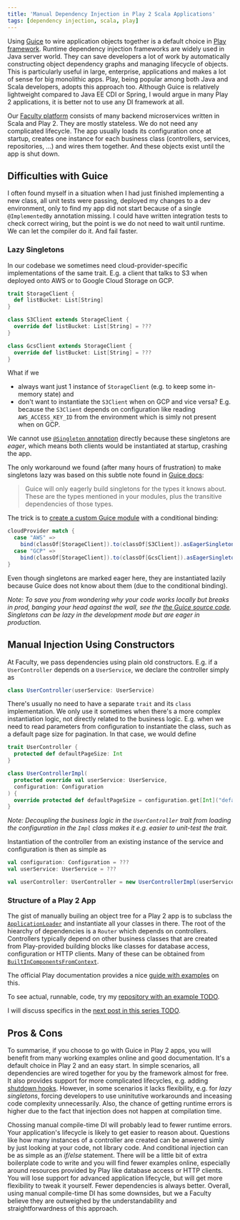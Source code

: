 ```yaml
---
title: 'Manual Dependency Injection in Play 2 Scala Applications'
tags: [dependency injection, scala, play]
---
```


Using [Guice](https://github.com/google/guice) to wire application objects together is a default choice in [Play framework](https://www.playframework.com/). Runtime dependency injection frameworks are widely used in Java server world. They can save developers a lot of work by automatically constructing object dependency graphs and managing lifecycle of objects. This is particularly useful in large, enterprise, applications and makes a lot of sense for big monolithic apps. Play, being popular among both Java and Scala developers, adopts this approach too. Although Guice is relatively lightweight compared to Java EE CDI or Spring, I would argue in many Play 2 applications, it is better not to use any DI framework at all.

Our [Faculty platform](https://faculty.ai/products-services/platform/) consists of many backend microservices written in Scala and Play 2. They are mostly stateless. We do not need any complicated lifecycle. The app usually loads its configuration once at startup, creates one instance for each business class (controllers, services, repositories, ...) and wires them together. And these objects exist until the app is shut down.

## Difficulties with Guice

I often found myself in a situation when I had just finished implementing a new class, all unit tests were passing, deployed my changes to a dev environment, only to find my app did not start because of a single `@ImplementedBy` annotation missing. I could have written integration tests to check correct wiring, but the point is we do not need to wait until runtime. We can let the compiler do it. And fail faster.

### Lazy Singletons

In our codebase we sometimes need cloud-provider-specific implementations of the same trait. E.g. a client that talks to S3 when deployed onto AWS or to Google Cloud Storage on GCP.

```scala
trait StorageClient {
  def listBucket: List[String]
}

class S3Client extends StorageClient {
  override def listBucket: List[String] = ???
}

class GcsClient extends StorageClient {
  override def listBucket: List[String] = ???
}
```

What if we

- always want just 1 instance of `StorageClient` (e.g. to keep some in-memory state) and
- don't want to instantiate the `S3Client` when on GCP and vice versa? E.g. because the `S3Client` depends on configuration like reading `AWS_ACCESS_KEY_ID` from the environment which is simly not present when on GCP.

We cannot use [`@Singleton` annotation](https://google.github.io/guice/api-docs/latest/javadoc/index.html?com/google/inject/Singleton.html) directly because these singletons are _eager_, which means both clients would be instantiated at startup, crashing the app.

The only workaround we found (after many hours of frustration) to make singletons lazy was based on this subtle note found in [Guice docs](https://github.com/google/guice/wiki/Scopes#eager-singletons):

> Guice will only eagerly build singletons for the types it knows about. These are the types mentioned in your modules, plus the transitive dependencies of those types.

The trick is to [create a custom Guice module](https://www.playframework.com/documentation/2.6.x/ScalaPlayModules) with a conditional binding:

```scala
cloudProvider match {
  case "AWS" =>
    bind(classOf[StorageClient]).to(classOf[S3Client]).asEagerSingleton()
  case "GCP" =>
    bind(classOf[StorageClient]).to(classOf[GcsClient]).asEagerSingleton()
}
```

Even though singletons are marked eager here, they are instantiated lazily because Guice does not know about them (due to the conditional binding).

_Note: To save you from wondering why your code works locally but breaks in prod, banging your head against the wall, see the [the Guice source code](https://github.com/google/guice/blob/11667ab03d90e0b90d7d2a60694e1a3d0eed458e/core/src/com/google/inject/internal/Scoping.java#L2420). Singletons can be lazy in the development mode but are eager in production._

## Manual Injection Using Constructors

At Faculty, we pass dependencies using plain old constructors. E.g. if a `UserController` depends on a `UserService`, we declare the controller simply as

```scala
class UserController(userService: UserService)
```

There's usually no need to have a separate `trait` and its `class` implementation. We only use it sometimes when there's a more complex instantiation logic, not directly related to the business logic. E.g. when we need to read parameters from configuration to instantiate the class, such as a default page size for pagination. In that case, we would define

```scala
trait UserController {
  protected def defaultPageSize: Int
}

class UserControllerImpl(
  protected override val userService: UserService,
  configuration: Configuration
) {
  override protected def defaultPageSize = configuration.get[Int]("defaultPageSize")
}
```

_Note: Decoupling the business logic in the `UserController` trait from loading the configuration in the `Impl` class makes it e.g. easier to unit-test the trait._

Instantiation of the controller from an existing instance of the service and configuration is then as simple as

```scala
val configuration: Configuration = ???
val userService: UserService = ???

val userController: UserController = new UserControllerImpl(userService, configuration)
```

### Structure of a Play 2 App

The gist of manually builing an object tree for a Play 2 app is to subclass the [`ApplicationLoader`](https://www.playframework.com/documentation/2.8.x/api/scala/play/api/ApplicationLoader) and instantiate all your classes in there. The root of the hiearchy of dependencies is a `Router` which depends on controllers. Controllers typically depend on other business classes that are created from Play-provided building blocks like classes for database access, configuration or HTTP clients. Many of these can be obtained from [`BuiltInComponentsFromContext`](https://www.playframework.com/documentation/2.8.x/api/scala/play/api/BuiltInComponentsFromContext.html).

The official Play documentation provides a nice [guide with examples](https://www.playframework.com/documentation/2.8.x/ScalaCompileTimeDependencyInjection#Application-entry-point) on this.

To see actual, runnable, code, try my [repository with an example TODO](https://github.com/tomas-milata/???).

I will discuss specifics in the [next post in this series TODO](???).

## Pros & Cons

To summarise, if you choose to go with Guice in Play 2 apps, you will benefit from many working examples online and good documentation. It's a default choice in Play 2 and an easy start. In simple scenarios, all dependencies are wired together for you by the framework almost for free. It also provides support for more complicated lifecycles, e.g. adding [shutdown hooks](https://www.playframework.com/documentation/2.8.x/ScalaDependencyInjection#Stopping/cleaning-up). However, in some scenarios it lacks flexibility, e.g. for _lazy singletons_, forcing developers to use uninitutive workarounds and inceasing code complexity unnecessarily. Also, the chance of getting runtime errors is higher due to the fact that injection does not happen at compilation time.

Chossing manual compile-time DI will probably lead to fewer runtime errors. Your application's lifecycle is likely to get easier to reason about. Questions like how many instances of a controller are created can be anwered simly by just looking at your code, not library code. And conditional injection can be as simple as an _if/else_ statement. There will be a little bit of extra boilerplate code to write and you will find fewer examples online, especially around resources provided by Play like database access or HTTP clients. You will lose support for advanced application lifecycle, but will get more flexibility to tweak it yourself. Fewer dependencies is always better. Overall, using manual compile-time DI has some downsides, but we a Faculty believe they are outweighed by the understandability and straightforwardness of this approach.
